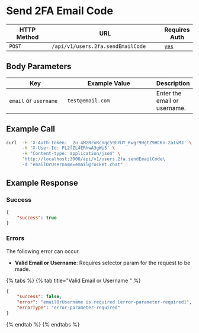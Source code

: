 # Send 2FA Email Code

<table><thead><tr><th width="166">HTTP Method</th><th width="347">URL</th><th>Requires Auth</th></tr></thead><tbody><tr><td><code>POST</code></td><td><code>/api/v1/users.2fa.sendEmailCode</code></td><td><a href="../../authentication-endpoints/"><code>yes</code></a></td></tr></tbody></table>

## Body Parameters

<table><thead><tr><th width="166">Key</th><th width="261">Example Value</th><th>Description</th></tr></thead><tbody><tr><td><code>email</code> or <code>username</code></td><td><code>test@email.com</code></td><td>Enter the email or username.</td></tr></tbody></table>

## Example Call

```bash
curl  -H 'X-Auth-Token: _2u_4MzRroRcnqc59GYUY_Kwgr9HgtZ9HCKn-2aIvMJ' \
      -H 'X-User-Id: FL2fZL4ERhwA3gWiS' \
      -H "Content-type: application/json" \
      'http://localhost:3000/api/v1/users.2fa.sendEmailCode\
      -d "emailOrUsername=email@rocket.chat"
```

## Example Response

### Success

```json
{
    "success": true
}
```

### Errors <a href="#errors" id="errors"></a>

The following error can occur.

* **Valid Email or Username**: Requires selector param for the request to be made.

{% tabs %}
{% tab title="Valid Email or Username " %}
```json
{
    "success": false,
    "error": "emailOrUsername is required [error-parameter-required]",
    "errorType": "error-parameter-required"
}
```
{% endtab %}
{% endtabs %}
